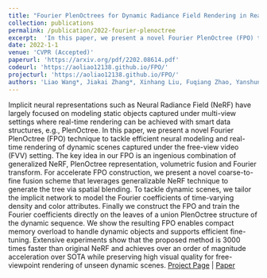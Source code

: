 ```yaml
---
title: "Fourier PlenOctrees for Dynamic Radiance Field Rendering in Real-time"
collection: publications
permalink: /publication/2022-fourier-plenoctree
excerpt:  'In this paper, we present a novel Fourier PlenOctree (FPO) technique to tackle efficient neural modeling and real-time rendering of dynamic scenes captured under the free-view video (FVV) setting.'
date: 2022-1-1
venue: 'CVPR (Accepted)'
paperurl: 'https://arxiv.org/pdf/2202.08614.pdf'
codeurl: 'https://aoliao12138.github.io/FPO/'
projecturl: 'https://aoliao12138.github.io/FPO/'
authors: 'Liao Wang*, Jiakai Zhang*, Xinhang Liu, Fuqiang Zhao, Yanshun Zhang, Yingliang Zhang, Minye Wu, Lan Xu, Jingyi Yu'
---
```

Implicit neural representations such as Neural Radiance Field (NeRF) have largely focused on modeling static objects captured under multi-view settings where real-time rendering can be achieved with smart data structures, e.g., PlenOctree. In this paper, we present a novel Fourier PlenOctree (FPO) technique to tackle efficient neural modeling and real-time rendering of dynamic scenes captured under the free-view video (FVV) setting. The key idea in our FPO is an ingenious combination of generalized NeRF, PlenOctree representation, volumetric fusion and Fourier transform. For accelerate FPO construction, we present a novel coarse-to-fine fusion scheme that leverages generalizable NeRF technique to generate the tree via spatial blending. To tackle dynamic scenes, we tailor the implicit network to model the Fourier coefficients of time-varying density and color attributes. Finally we construct the FPO and train the Fourier coefficients directly on the leaves of a union PlenOctree structure of the dynamic sequence. We show the resulting FPO enables compact memory overload to handle dynamic objects and supports efficient fine-tuning. Extensive experiments show that the proposed method is 3000 times faster than original NeRF and achieves over an order of magnitude acceleration over SOTA while preserving high visual quality for free-viewpoint rendering of unseen dynamic scenes.
[Project Page](https://aoliao12138.github.io/FPO/) |  [Paper](https://arxiv.org/pdf/2202.08614.pdf) 
